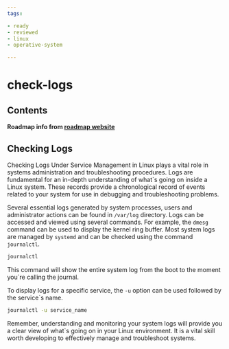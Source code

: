 ```yaml
---
tags:

- ready
- reviewed
- linux
- operative-system

---
```


# check-logs

## Contents

__Roadmap info from [roadmap website](https://roadmap.sh/linux/service-management/check-logs)__

## Checking Logs

Checking Logs Under Service Management in Linux plays a vital role in systems administration and troubleshooting procedures. Logs are fundamental for an in-depth understanding of what`s going on inside a Linux system. These records provide a chronological record of events related to your system for use in debugging and troubleshooting problems.

Several essential logs generated by system processes, users and administrator actions can be found in `/var/log` directory. Logs can be accessed and viewed using several commands. For example, the `dmesg` command can be used to display the kernel ring buffer. Most system logs are managed by `systemd` and can be checked using the command `journalctl`.

```bash
journalctl

```

This command will show the entire system log from the boot to the moment you`re calling the journal.

To display logs for a specific service, the `-u` option can be used followed by the service`s name.

```bash
journalctl -u service_name

```

Remember, understanding and monitoring your system logs will provide you a clear view of what`s going on in your Linux environment. It is a vital skill worth developing to effectively manage and troubleshoot systems.
